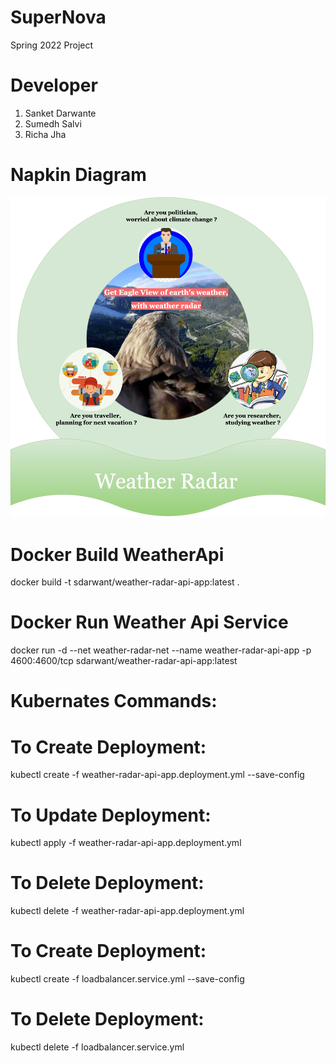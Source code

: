 # SuperNova

Spring 2022 Project

# Developer
1. Sanket Darwante
2. Sumedh Salvi
3. Richa Jha

# Napkin Diagram
![](https://github.com/airavata-courses/SuperNova/blob/dev-wiki-data/wiki/wiki_images/napkinDaigram.jpg)

# Docker Build WeatherApi
docker build -t sdarwant/weather-radar-api-app:latest .

# Docker Run Weather Api Service
docker run -d --net weather-radar-net --name weather-radar-api-app -p 4600:4600/tcp sdarwant/weather-radar-api-app:latest

# Kubernates Commands:

# To Create Deployment:
kubectl create -f weather-radar-api-app.deployment.yml --save-config

# To Update Deployment:
kubectl apply -f weather-radar-api-app.deployment.yml

# To Delete Deployment:
kubectl delete -f weather-radar-api-app.deployment.yml

# To Create Deployment:
kubectl create -f loadbalancer.service.yml --save-config

# To Delete Deployment:
kubectl delete -f loadbalancer.service.yml 